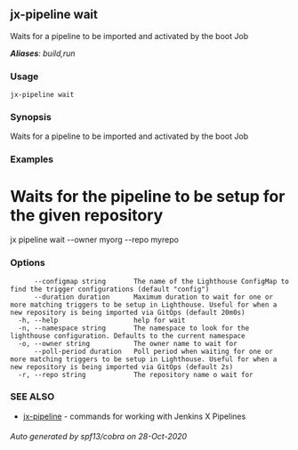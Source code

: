 ## jx-pipeline wait

Waits for a pipeline to be imported and activated by the boot Job

***Aliases**: build,run*

### Usage

```
jx-pipeline wait
```

### Synopsis

Waits for a pipeline to be imported and activated by the boot Job

### Examples

  # Waits for the pipeline to be setup for the given repository
  jx pipeline wait --owner myorg --repo myrepo

### Options

```
      --configmap string       The name of the Lighthouse ConfigMap to find the trigger configurations (default "config")
      --duration duration      Maximum duration to wait for one or more matching triggers to be setup in Lighthouse. Useful for when a new repository is being imported via GitOps (default 20m0s)
  -h, --help                   help for wait
  -n, --namespace string       The namespace to look for the lighthouse configuration. Defaults to the current namespace
  -o, --owner string           The owner name to wait for
      --poll-period duration   Poll period when waiting for one or more matching triggers to be setup in Lighthouse. Useful for when a new repository is being imported via GitOps (default 2s)
  -r, --repo string            The repository name o wait for
```

### SEE ALSO

* [jx-pipeline](jx-pipeline.md)	 - commands for working with Jenkins X Pipelines

###### Auto generated by spf13/cobra on 28-Oct-2020
